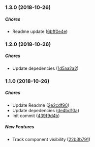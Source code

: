 ### 1.3.0 (2018-10-26)

##### Chores

*  Readme update ([6bff0e4e](https://github.com/AvraamMavridis/react-intersection-visible-hook/commit/6bff0e4ec292613bee353bf72acb4496f0115335))

### 1.2.0 (2018-10-26)

##### Chores

*  Update depedencies ([1d5aa2a2](https://github.com/AvraamMavridis/react-intersection-visible-hook/commit/1d5aa2a20f83a782d1fc8bc4a94c066b1876e709))

### 1.1.0 (2018-10-26)

##### Chores

*  Update Readme ([2e2cdf90](https://github.com/AvraamMavridis/react-intersection-visible-hook/commit/2e2cdf90e537a4547b4ae1c8d5a75958bfdc36fa))
*  Update depedencies ([de4bd10a](https://github.com/AvraamMavridis/react-intersection-visible-hook/commit/de4bd10a8d72e7cfd9508821dcf80fab08c77aff))
*  Init commit ([439f9d4b](https://github.com/AvraamMavridis/react-intersection-visible-hook/commit/439f9d4b29763de0ea465126857cc3cf7d667a01))

##### New Features

*  Track component visibility ([22b3b791](https://github.com/AvraamMavridis/react-intersection-visible-hook/commit/22b3b791b96fdb8e40c59cfce22951ebb21e5874))

